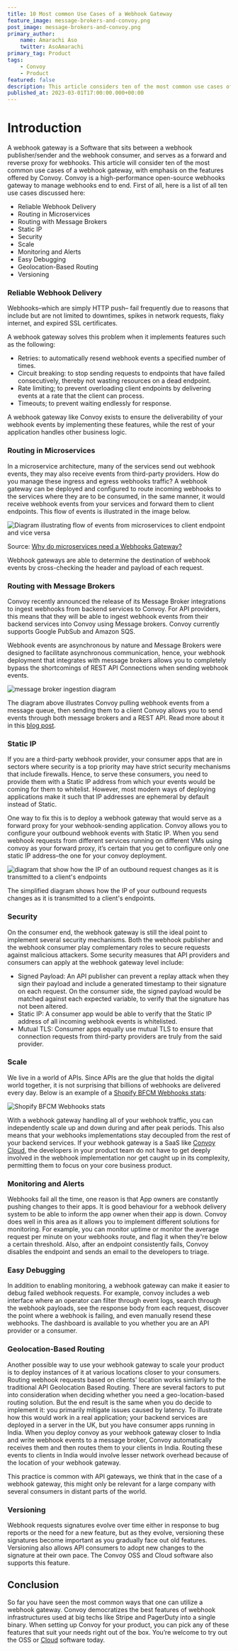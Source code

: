 ```yaml
---
title: 10 Most common Use Cases of a Webhook Gateway
feature_image: message-brokers-and-convoy.png
post_image: message-brokers-and-convoy.png
primary_author:
    name: Amarachi Aso
    twitter: AsoAmarachi
primary_tag: Product
tags:
    - Convoy
    - Product
featured: false
description: This article considers ten of the most common use cases of a webhook gateway, with emphasis on the features offered by Convoy.
published_at: 2023-03-01T17:00:00.000+00:00
---
```


# Introduction

A webhook gateway is a Software that sits between a webhook publisher/sender and the
webhook consumer, and serves as a forward and reverse proxy for webhooks. This article
will consider ten of the most common use cases of a webhook gateway, with emphasis on the
features offered by Convoy. Convoy is a high-performance open-source webhooks gateway to manage webhooks end to end.
First of all, here is a list of all ten use cases discussed here:
- Reliable Webhook Delivery
- Routing in Microservices
- Routing with Message Brokers
- Static IP
- Security
- Scale
- Monitoring and Alerts
- Easy Debugging
- Geolocation-Based Routing
- Versioning
### Reliable Webhook Delivery
Webhooks–which are simply HTTP push– fail frequently due to reasons that include but are not limited to downtimes, spikes in network requests, flaky internet, and expired SSL certificates.

A webhook gateway solves this problem when it implements features such as the following:

- Retries: to automatically resend webhook events a specified number of times.
- Circuit breaking: to stop sending requests to endpoints that have failed consecutively, thereby not wasting resources on a dead endpoint.
- Rate limiting; to prevent overloading client endpoints by delivering events at a rate that the client can process.
- Timeouts; to prevent waiting endlessly for response.

A webhook gateway like Convoy exists to ensure the deliverability of your webhook events by implementing these features, while the rest of your application handles other business logic.

### Routing in Microservices

In a microservice architecture, many of the services send out webhook events, they may also receive events from third-party providers. How do you manage these ingress and egress webhooks traffic? A webhook gateway can be deployed and configured to route incoming webhooks to the services where they are to be consumed, in the same manner, it would receive webhook events from your services and forward them to client endpoints. This
flow of events is illustrated in the image below.

![Diagram illustrating flow of events from microservices to client endpoint and vice versa](/blog-assets/microservices-webhooks-gateway.png)

Source: [Why do microservices need a Webhooks Gateway?](https://getconvoy.io/blog/why-do-microservices-need-a-webhooks-gateway)

Webhook gateways are able to determine the destination of webhook events by
cross-checking the header and payload of each request.

### Routing with Message Brokers

Convoy recently announced the release of its Message Broker integrations to ingest
webhooks from backend services to Convoy. For API providers, this means that they will be
able to ingest webhook events from their backend services into Convoy using Message
brokers. Convoy currently supports Google PubSub and Amazon SQS.

Webhook events are asynchronous by nature and Message Brokers were designed to
facilitate asynchronous communication, hence, your webhook deployment that integrates
with message brokers allows you to completely bypass the shortcomings of REST API
Connections when sending webhook events.

![message broker ingestion diagram](/blog-assets/message-broker-ingestion-diagram.png)

The diagram above illustrates Convoy pulling webhook events from a message queue, then
sending them to a client
Convoy allows you to send events through both message brokers and a REST API. Read
more about it in this [blog post](https://getconvoy.io/blog/webhooks-with-message-brokers-and-convoy/).

### Static IP

If you are a third-party webhook provider, your consumer apps that are in sectors where
security is a top priority may have strict security mechanisms that include firewalls. Hence, to
serve these consumers, you need to provide them with a Static IP address from which your
events would be coming for them to whitelist. However, most modern ways of deploying
applications make it such that IP addresses are ephemeral by default instead of Static.

One way to fix this is to deploy a webhook gateway that would serve as a forward proxy for
your webhook-sending application. Convoy allows you to configure your outbound webhook
events with Static IP.
When you send webhook requests from different services running on different VMs using
convoy as your forward proxy, it’s certain that you get to configure only one static IP
address–the one for your convoy deployment.

![diagram that show how the IP of an outbound request changes as it is transmitted to a client's endpoints](/blog-assets/static-ip-of-an-outbound-request.jpg)

The simplified diagram shows how the IP of your outbound requests changes as it is
transmitted to a client's endpoints.

### Security

On the consumer end, the webhook gateway is still the ideal point to implement several
security mechanisms. Both the webhook publisher and the webhook consumer play
complementary roles to secure requests against malicious attackers. Some security
measures that API providers and consumers can apply at the webhook gateway level
include:
- Signed Payload: An API publisher can prevent a replay attack when they sign their payload and include a generated timestamp to their signature on each request. On the consumer side, the signed payload would be matched against each expected variable, to verify that the signature has not been altered.
- Static IP: A consumer app would be able to verify that the Static IP address of all incoming webhook events is whitelisted.
- Mutual TLS: Consumer apps equally use mutual TLS to ensure that connection requests from third-party providers are truly from the said provider.

### Scale

We live in a world of APIs. Since APIs are the glue that holds the digital world together, it is
not surprising that billions of webhooks are delivered every day. Below is an example of a
[Shopify BFCM Webhooks stats](https://twitter.com/ShopifyEng/status/1597983929654710278?s=20&t=imFyGdlmjo16ZNAm6ZFfnw):

![Shopify BFCM Webhooks stats](/blog-assets/shopify-BFCM-webhooks-stats.png)

With a webhook gateway handling all of your webhook traffic, you can independently scale
up and down during and after peak periods. This also means that your webhooks
implementations stay decoupled from the rest of your backend services. If your webhook
gateway is a SaaS like [Convoy Cloud](https://dashboard.getconvoy.io/), the developers in
your product team do not have to get deeply involved in the webhook implementation nor get
caught up in its complexity, permitting them to focus on your core business product.

### Monitoring and Alerts

Webhooks fail all the time, one reason is that App owners are constantly pushing changes to their apps. It is good behaviour for a webhook delivery system to be able to inform the app owner when their app is down. Convoy does well in this area as it allows you to implement different solutions for monitoring. For example, you can monitor uptime or monitor the average request per minute on your webhooks route, and flag it when they're below a certain threshold. Also, after an endpoint consistently fails, Convoy disables the endpoint and sends an email to the developers to triage.

### Easy Debugging

In addition to enabling monitoring, a webhook gateway can make it easier to debug failed webhook requests. For example, convoy includes a web interface where an operator can filter through event logs, search through the webhook payloads, see the response body from each request, discover the point where a webhook is failing, and even manually resend these webhooks. The dashboard is available to you whether you are an API provider or a consumer.

### Geolocation-Based Routing

Another possible way to use your webhook gateway to scale your product is to deploy instances of it
at various locations closer to your consumers. Routing webhook requests based on clients'
location works similarly to the traditional API Geolocation Based Routing. There are several
factors to put into consideration when deciding whether you need a geo-location-based
routing solution. But the end result is the same when you do decide to implement it: you
primarily mitigate issues caused by latency. To illustrate how this would work in a real
application; your backend services are deployed in a server in the UK, but you have
consumer apps running in India. When you deploy convoy as your webhook gateway
closer to India and write webhook events to a message broker, Convoy automatically
receives them and then routes them to your clients in India. Routing these events to clients
in India would involve lesser network overhead because of the location of your webhook gateway. 

This practice is common with API gateways, we think that in the case of a webhook gateway, this might only be relevant for a large company with several consumers in distant parts of the world.

### Versioning

Webhook requests signatures evolve over time either in response to bug reports or the need
for a new feature, but as they evolve, versioning these signatures become important as you
gradually face out old features. Versioning also allows API consumers to adopt new changes
to the signature at their own pace. The Convoy OSS and Cloud software also supports this
feature.

## Conclusion

So far you have seen the most common ways that one can utilize a webhook gateway.
Convoy democratizes the best features of webhook infrastructures used at big techs like
Stripe and PagerDuty into a single binary. When setting up Convoy for your product, you can
pick any of these features that suit your needs right out of the box. You’re welcome to try out
the OSS or [Cloud](https://dashboard.getconvoy.io/signup) software today.